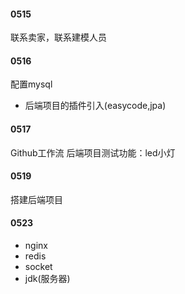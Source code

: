#### 0515
联系卖家，联系建模人员

#### 0516
配置mysql
- 后端项目的插件引入(easycode,jpa)
#### 0517
Github工作流
后端项目测试功能：led小灯
#### 0519
搭建后端项目
#### 0523
- nginx
- redis
- socket
- jdk(服务器)





















